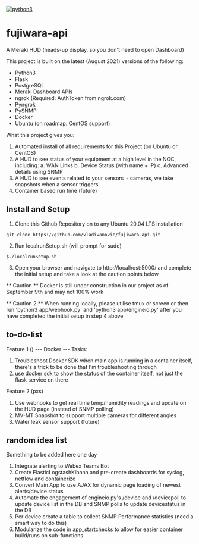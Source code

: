 [![python3](https://img.shields.io/badge/python-3.7+-blue.svg)](https://github.com/vladivanovic/fujiwara-api/)

# fujiwara-api

A Meraki HUD (heads-up display, so you don't need to open Dashboard)

This project is built on the latest (August 2021) versions of the following:
- Python3
- Flask
- PostgreSQL
- Meraki Dashboard APIs
- ngrok (Required: AuthToken from ngrok.com)
- Pyngrok
- PySNMP
- Docker
- Ubuntu (on roadmap: CentOS support)

What this project gives you:
1. Automated install of all requirements for this Project (on Ubuntu or CentOS)
2. A HUD to see status of your equipment at a high level in the NOC, including:
    a. WAN Links
    b. Device Status (with name + IP)
    c. Advanced details using SNMP
3. A HUD to see events related to your sensors + cameras, we take snapshots when a sensor triggers
4. Container based run time (future)

## Install and Setup

1. Clone this Github Repository on to any Ubuntu 20.04 LTS installation
```
git clone https://github.com/vladivanovic/fujiwara-api.git
```

2. Run localrunSetup.sh (will prompt for sudo)
```
$./localrunSetup.sh
```

3. Open your browser and navigate to http://localhost:5000/ and complete the initial setup and take a look at the caution points below

** Caution **
Docker is still under construction in our project as of September 9th and may not 100% work

** Caution 2 **
When running locally, please utilise tmux or screen or then run 'python3 app/webhook.py' and 'python3 app/engineio.py' after you have completed the initial setup in step 4 above

## to-do-list

Feature 1 ()
--- Docker ---
Tasks:
1. Troubleshoot Docker SDK when main app is running in a container itself, there's a trick to be done that I'm troubleshooting through
2. use docker sdk to show the status of the container itself, not just the flask service on there

Feature 2 (pxs)
1. Use webhooks to get real time temp/humidity readings and update on the HUD page (instead of SNMP polling)
2. MV-MT Snapshot to support multiple cameras for different angles
3. Water leak sensor support (future)

## random idea list

Something to be added here one day
1. Integrate alerting to Webex Teams Bot
2. Create ElasticLogstashKibana and pre-create dashboards for syslog, netflow and containerize
3. Convert Main App to use AJAX for dynamic page loading of newest alerts/device status
4. Automate the engagement of engineio.py's /device and /devicepoll to update device list in the DB and SNMP polls to update devicestatus in the DB
5. Per device create a table to collect SNMP Performance statistics (need a smart way to do this)
6. Modularize the code in app_startchecks to allow for easier container build/runs on sub-functions
